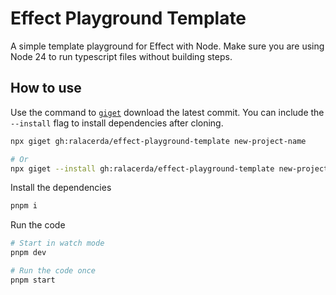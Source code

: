 # Effect Playground Template

A simple template playground for Effect with Node.
Make sure you are using Node 24 to run typescript files without building steps.

## How to use

Use the command to [`giget`][giget] download the latest commit. You can include the `--install` flag to install dependencies after cloning.

```sh
npx giget gh:ralacerda/effect-playground-template new-project-name

# Or
npx giget --install gh:ralacerda/effect-playground-template new-project-name
```

Install the dependencies

```sh
pnpm i
```

Run the code

```sh
# Start in watch mode
pnpm dev

# Run the code once
pnpm start
```

[giget]: https://github.com/unjs/giget
